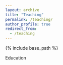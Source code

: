```yaml
---
layout: archive
title: "Teaching"
permalink: /teaching/
author_profile: true
redirect_from:
  - /teaching
---
```


{% include base_path %}

Education


